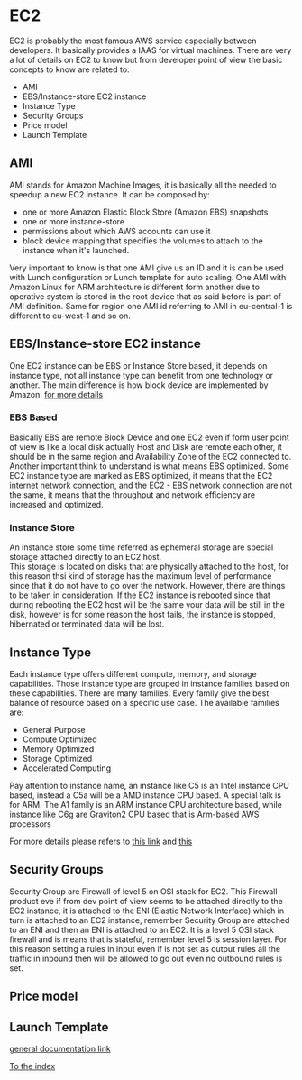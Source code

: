 # EC2

EC2 is probably the most famous AWS service especially between developers. It basically 
provides a IAAS for virtual machines. There are very a lot of details on EC2 to know but 
from developer point of view the basic concepts to know are related to:

- AMI
- EBS/Instance-store EC2 instance
- Instance Type
- Security Groups
- Price model
- Launch Template

## AMI
AMI stands for Amazon Machine Images, it is basically all the needed to speedup a new EC2 instance.
It can be composed by:
- one or more Amazon Elastic Block Store (Amazon EBS) snapshots
- one or more instance-store
- permissions about which AWS accounts can use it
- block device mapping that specifies the volumes to attach to the instance when it's launched.

Very important to know is that one AMI give us an ID and it is can be used with Lunch configuration or Lunch template 
for auto scaling. One AMI with Amazon Linux for ARM architecture is different form another due to operative system is 
stored in the root device that as said before is part of AMI definition. Same for region one AMI id referring to AMI in 
eu-central-1 is different to eu-west-1 and so on.


## EBS/Instance-store EC2 instance
One EC2 instance can be EBS or Instance Store based, it depends on instance type, not all instance type can 
benefit from one technology or another. The main difference is how block device are implemented by Amazon. 
[for more details](https://docs.aws.amazon.com/en_us/AWSEC2/latest/UserGuide/Storage.html)

### EBS Based
Basically EBS are remote Block Device and one EC2 even if form user point of view is like a local disk actually
Host and Disk are remote each other, it should be in the same region and Availability Zone of the EC2 connected to.
Another important think to understand is what means EBS optimized. Some EC2 instance type are marked as EBS optimized, 
it means that the EC2 internet network connection, and the EC2 - EBS network connection are not the same, it means that
the throughput and network efficiency are increased and optimized.

### Instance Store
An instance store some time referred as ephemeral storage are special storage attached directly to an EC2 host.  
This storage is located on disks that are physically attached to the host, for this reason  thsi kind of storage has 
the maximum level of performance since that it do not have to go over the network.
However, there are things to be taken in consideration. If the EC2 instance is rebooted 
since that during rebooting the EC2 host will be the same your data will be still in the disk, however is for some reason 
the host fails, the instance is stopped, hibernated or terminated data will be lost.

## Instance Type
Each instance type offers different compute, memory, and storage capabilities. 
Those instance type are grouped in instance families based on these capabilities.
There are many families. Every family give the best balance of resource based on a specific use case. 
The available families are:

- General Purpose
- Compute Optimized
- Memory Optimized
- Storage Optimized
- Accelerated Computing

Pay attention to instance name, an instance like C5 is an Intel instance CPU based, instead a C5a will be a AMD instance CPU based. 
A special talk is for ARM. The A1 family is an ARM instance CPU architecture based, while instance like C6g are 
Graviton2 CPU based that is Arm-based AWS processors

For more details please refers to [this link](https://docs.aws.amazon.com/en_us/AWSEC2/latest/UserGuide/instance-types.html) 
and [this](https://aws.amazon.com/ec2/instance-types/)

## Security Groups
Security Group are Firewall of level 5 on OSI stack for EC2. This Firewall product eve if from dev point of view 
seems to be attached directly to the EC2 instance, it is attached to the ENI (Elastic Network Interface) which in turn is 
attached to an EC2 instance, remember Security Group are attached to an ENI and then an ENI is attached to an EC2. 
It is a level 5 OSI stack firewall and is means that is stateful, remember level 5 is session layer. For this reason 
setting a rules in input even if is not set as output rules all the traffic in inbound then will be allowed to go out 
even no outbound rules is set.

## Price model

## Launch Template

[general documentation link](https://docs.aws.amazon.com/en_us/AWSEC2/latest/UserGuide/concepts.html)

[To the index](https://github.com/mrFlick72/aws_course/blob/main/README.md)
